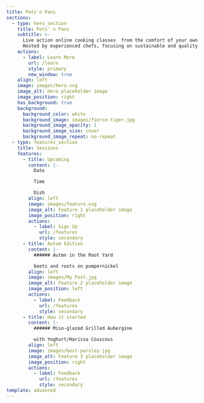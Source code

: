 ```yaml
---
title: Pots'n Pans
sections:
  - type: hero_section
    title: Pots' n Pans
    subtitle: >-
      Live action online cooking classes  from the comfort of your own kitchen  
      Hosted by experienced chefs, focusing on sustainable and quality dishes
    actions:
      - label: Learn More
        url: /learn
        style: primary
        new_window: true
    align: left
    image: images/hero.svg
    image_alt: Hero placeholder image
    image_position: right
    has_background: true
    background:
      background_color: white
      background_image: images/fierce-tiger.jpg
      background_image_opacity: 1
      background_image_size: cover
      background_image_repeat: no-repeat
  - type: features_section
    title: Sessions
    features:
      - title: Upcoming
        content: |-
          Date

          Time

          Dish
        align: left
        image: images/feature.svg
        image_alt: Feature 1 placeholder image
        image_position: right
        actions:
          - label: Sign Up
            url: /features
            style: secondary
      - title: Autum Edition
        content: |-
          ###### Autmn in the Root Yard

          beets and roots on pumpernickel
        align: left
        image: images/My Post.jpg
        image_alt: Feature 2 placeholder image
        image_position: left
        actions:
          - label: Feedback
            url: /features
            style: secondary
      - title: How it started
        content: |-
          ###### Miso-glazed Grilled Aubergine

          with Yoghurt/Harissa Couscous
        align: left
        image: images/best-parsley.jpg
        image_alt: Feature 3 placeholder image
        image_position: right
        actions:
          - label: Feedback
            url: /features
            style: secondary
template: advanced
---
```

